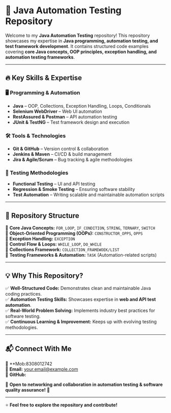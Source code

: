 # 🚀 Java Automation Testing Repository  

Welcome to my **Java Automation Testing** repository! This repository showcases my expertise in **Java programming, automation testing, and test framework development**. It contains structured code examples covering **core Java concepts, OOP principles, exception handling, and automation testing frameworks**.  

---

## 🔥 Key Skills & Expertise  

### 🖥️ Programming & Automation  
- **Java** – OOP, Collections, Exception Handling, Loops, Conditionals  
- **Selenium WebDriver** – Web UI automation  
- **RestAssured & Postman** – API automation testing  
- **JUnit & TestNG** – Test framework design and execution  

### 🛠️ Tools & Technologies  
- **Git & GitHub** – Version control & collaboration  
- **Jenkins & Maven** – CI/CD & build management  
- **Jira & Agile/Scrum** – Bug tracking & agile methodologies  

### 🧪 Testing Methodologies  
- **Functional Testing** – UI and API testing  
- **Regression & Smoke Testing** – Ensuring software stability  
- **Test Automation** – Writing scalable and maintainable automation scripts  

---

## 📂 Repository Structure  

📁 **Core Java Concepts:** `FOR_LOOP`, `IF_CONDITION`, `STRING`, `TERNARY`, `SWITCH`  
📁 **Object-Oriented Programming (OOPs):** `CONSTRUCTOR_OPPS`, `OPPS`  
📁 **Exception Handling:** `EXCEPTION`  
📁 **Control Flow & Loops:** `WHILE_LOOP`, `DO_WHILE`  
📁 **Collections Framework:** `COLLECTION_FRAMEWOEK/LIST`  
📁 **Testing Frameworks & Automation:** `TASK` (Automation-related scripts)  

---

## 💡 Why This Repository?  
✅ **Well-Structured Code:** Demonstrates clean and maintainable Java coding practices.  
✅ **Automation Testing Skills:** Showcases expertise in **web and API test automation**.  
✅ **Real-World Problem Solving:** Implements industry best practices for software testing.  
✅ **Continuous Learning & Improvement:** Keeps up with evolving testing methodologies.  

---

## 📬 Connect With Me  
📌 **Mob:8308012742  
📌 **Email:** your.email@example.com  
📌 **GitHub:** 

🔹 **Open to networking and collaboration in automation testing & software quality assurance!** 🚀  

---

⭐ **Feel free to explore the repository and contribute!**  
